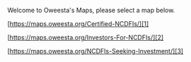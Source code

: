 Welcome to Oweesta's Maps, please select a map below.

[https://maps.oweesta.org/Certified-NCDFIs/][1]

[https://maps.oweesta.org/Investors-For-NCDFIs/][2]

[https://maps.oweesta.org/NCDFIs-Seeking-Investment/][3]

[1]: https://maps.oweesta.org/Certified-NCDFIs/

[2]: https://maps.oweesta.org/Investors-For-NCDFIs/

[3]: https://maps.oweesta.org/NCDFIs-Seeking-Investment/
